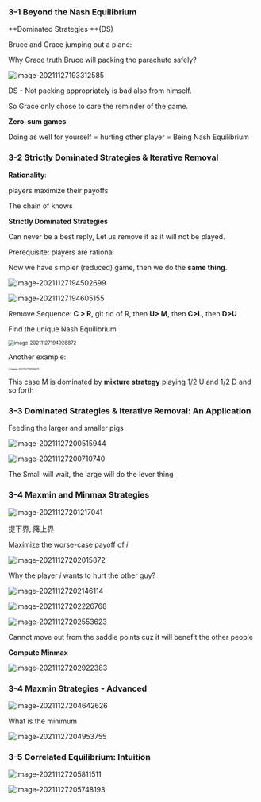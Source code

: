 ### 3-1 Beyond the Nash Equilibrium 

**Dominated Strategies **(DS)

Bruce and Grace jumping out a plane:

Why Grace truth Bruce will packing the parachute safely?

![image-20211127193312585](https://chqwer2.github.io/img/Typora/image-20211127193312585.png)

DS - Not packing appropriately is bad also from himself.

So Grace only chose to care the reminder of the game.

**Zero-sum games**

Doing as well for yourself = hurting other player = Being Nash Equilibrium

### 3-2 Strictly Dominated Strategies & Iterative Removal 

**Rationality**:

players maximize their payoffs

The chain of knows

**Strictly Dominated Strategies**

Can never be a best reply, Let us remove it as it will not be played.

Prerequisite: players are rational

Now we have simpler (reduced) game, then we do the **same thing**.

![image-20211127194502699](https://chqwer2.github.io/img/Typora/image-20211127194502699.png)

![image-20211127194605155](https://chqwer2.github.io/img/Typora/image-20211127194605155.png)

Remove Sequence: **C > R**, git rid of R, then **U> M**, then **C>L**, then **D>U**

Find the unique Nash Equilibrium

<img src="https://chqwer2.github.io/img/Typora/image-20211127194928872.png" alt="image-20211127194928872" style="zoom:70%;" />

Another example:

<img src="https://chqwer2.github.io/img/Typora/image-20211127195146511.png" alt="image-20211127195146511" style="zoom:33%;" />

This case M is dominated by **mixture strategy** playing 1/2 U and 1/2 D and so forth

### 3-3 Dominated Strategies & Iterative Removal: An Application 

Feeding the larger and smaller pigs

![image-20211127200515944](https://chqwer2.github.io/img/Typora/image-20211127200515944.png)

![image-20211127200710740](https://chqwer2.github.io/img/Typora/image-20211127200710740.png)

The Small will wait, the large will do the lever thing

### 3-4 Maxmin and Minmax Strategies 

![image-20211127201217041](https://chqwer2.github.io/img/Typora/image-20211127201217041.png)

提下界, 降上界

Maximize the worse-case payoff of $i$

![image-20211127202015872](https://chqwer2.github.io/img/Typora/image-20211127202015872.png)

Why the player $i$ wants to hurt the other guy?

![image-20211127202146114](https://chqwer2.github.io/img/Typora/image-20211127202146114.png)

![image-20211127202226768](https://chqwer2.github.io/img/Typora/image-20211127202226768.png)

![image-20211127202553623](https://chqwer2.github.io/img/Typora/image-20211127202553623.png)

Cannot move out from the saddle points cuz it will benefit the other people

**Compute Minmax**

![image-20211127202922383](https://chqwer2.github.io/img/Typora/image-20211127202922383.png)

### 3-4 Maxmin Strategies - Advanced

![image-20211127204642626](https://chqwer2.github.io/img/Typora/image-20211127204642626.png)

What is the minimum

![image-20211127204953755](https://chqwer2.github.io/img/Typora/image-20211127204953755.png)

### 3-5 Correlated Equilibrium: Intuition 

![image-20211127205811511](https://chqwer2.github.io/img/Typora/image-20211127205811511.png)

![image-20211127205748193](https://chqwer2.github.io/img/Typora/image-20211127205748193.png)

